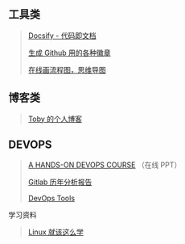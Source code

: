 ## 工具类

> [Docsify - 代码即文档](https://docsify.js.org/)
>
> [生成 Github 用的各种徽章](http://shields.io/#your-badge)
>
> [在线画流程图，思维导图](https://www.freedgo.com/)

## 博客类

> [Toby 的个人博客](https://tobyqin.cn/)

## DEVOPS

> [A HANDS-ON DEVOPS COURSE](https://nemonik.github.io/hands-on-DevOps/#/) （在线 PPT）
>
> [Gitlab 历年分析报告](https://learn.gitlab.com/c/forrester-wave-cloud-native-ci-cd-2019?x=GVkN_U)
>
> [DevOps Tools](https://github.com/collections/devops-tools)

学习资料

> [Linux 就该这么学](https://www.linuxprobe.com/chapter-00.html)
